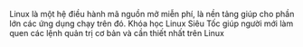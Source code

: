 Linux là một hệ điều hành mã nguồn mở miễn phí, là nền tảng giúp cho phần lớn các ứng dụng chạy trên đó. Khóa học Linux Siêu Tốc giúp người mới làm quen các lệnh quản trị cơ bản và cần thiết nhất trên Linux
